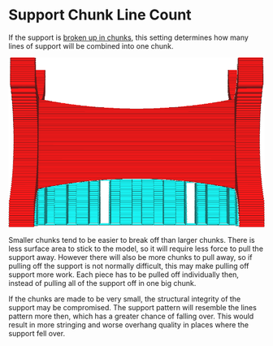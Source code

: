 Support Chunk Line Count
====
If the support is [broken up in chunks](support_skip_some_zags.md), this setting determines how many lines of support will be combined into one chunk.

<!--screenshot {
"image_path": "support_skip_some_zags.png",
"models": [{"script": "rack.scad"}],
"camera_position": [0, 184, 10],
"settings": {
    "support_enable": true,
    "support_pattern": "zigzag",
    "support_skip_some_zags": true,
    "support_skip_zag_per_mm": 20
},
"colours": 32
}-->
![Each chunk contains 8 lines](images/support_skip_some_zags.png)

Smaller chunks tend to be easier to break off than larger chunks. There is less surface area to stick to the model, so it will require less force to pull the support away. However there will also be more chunks to pull away, so if pulling off the support is not normally difficult, this may make pulling off support more work. Each piece has to be pulled off individually then, instead of pulling all of the support off in one big chunk.

If the chunks are made to be very small, the structural integrity of the support may be compromised. The support pattern will resemble the lines pattern more then, which has a greater chance of falling over. This would result in more stringing and worse overhang quality in places where the support fell over.
